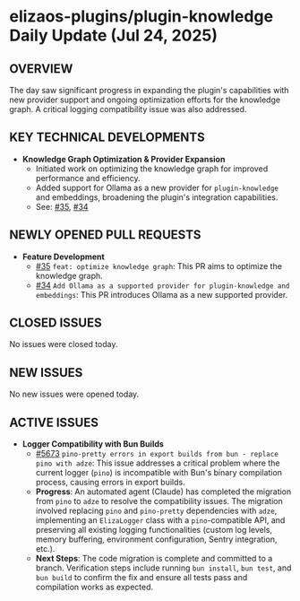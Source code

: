 # elizaos-plugins/plugin-knowledge Daily Update (Jul 24, 2025)
## OVERVIEW 
The day saw significant progress in expanding the plugin's capabilities with new provider support and ongoing optimization efforts for the knowledge graph. A critical logging compatibility issue was also addressed.

## KEY TECHNICAL DEVELOPMENTS

*   **Knowledge Graph Optimization & Provider Expansion**
    *   Initiated work on optimizing the knowledge graph for improved performance and efficiency.
    *   Added support for Ollama as a new provider for `plugin-knowledge` and embeddings, broadening the plugin's integration capabilities.
    *   See: [#35](https://github.com/elizaos-plugins/plugin-knowledge/pull/35), [#34](https://github.com/elizaos-plugins/plugin-knowledge/pull/34)

## NEWLY OPENED PULL REQUESTS
*   **Feature Development**
    *   [#35](https://github.com/elizaos-plugins/plugin-knowledge/pull/35) `feat: optimize knowledge graph`: This PR aims to optimize the knowledge graph.
    *   [#34](https://github.com/elizaos-plugins/plugin-knowledge/pull/34) `Add Ollama as a supported provider for plugin-knowledge and embeddings`: This PR introduces Ollama as a new supported provider.

## CLOSED ISSUES
No issues were closed today.

## NEW ISSUES
No new issues were opened today.

## ACTIVE ISSUES

*   **Logger Compatibility with Bun Builds**
    *   [#5673](https://github.com/elizaos-plugins/plugin-knowledge/issues/5673) `pino-pretty errors in export builds from bun - replace pino with adze`: This issue addresses a critical problem where the current logger (`pino`) is incompatible with Bun's binary compilation process, causing errors in export builds.
    *   **Progress**: An automated agent (Claude) has completed the migration from `pino` to `adze` to resolve the compatibility issues. The migration involved replacing `pino` and `pino-pretty` dependencies with `adze`, implementing an `ElizaLogger` class with a `pino`-compatible API, and preserving all existing logging functionalities (custom log levels, memory buffering, environment configuration, Sentry integration, etc.).
    *   **Next Steps**: The code migration is complete and committed to a branch. Verification steps include running `bun install`, `bun test`, and `bun build` to confirm the fix and ensure all tests pass and compilation works as expected.